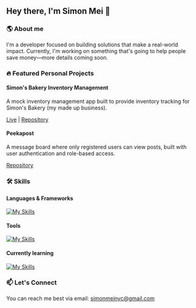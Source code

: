 ## Hey there, I'm Simon Mei 👋

### 🌎 About me

I'm a developer focused on building solutions that make a real-world impact. Currently, I'm working on something that's going to help people save money—more details coming soon.

### 🔥 Featured Personal Projects

#### Simon's Bakery Inventory Management 

A mock inventory management app built to provide inventory tracking for Simon's Bakery (my made up business). 

[Live](https://github.com/simon8800/inventory-mgmt/deployments/production) | [Repository](https://github.com/simon8800/inventory-mgmt)

#### Peekapost

A message board where only registered users can view posts, built with user authentication and role-based access. 

[Repository](https://github.com/simon8800/peekapost)

### 🛠️ Skills

#### Languages & Frameworks

[![My Skills](https://skillicons.dev/icons?i=js,html,css,react,express,nodejs,jest,python,prisma,postgres)](https://skillicons.dev)

#### Tools

[![My Skills](https://skillicons.dev/icons?i=webpack,postman,git,aws)](https://skillicons.dev)

#### Currently learning

[![My Skills](https://skillicons.dev/icons?i=typescript,redux)](https://skillicons.dev)

### 📫 Let's Connect

You can reach me best via email: simonmeinyc@gmail.com
